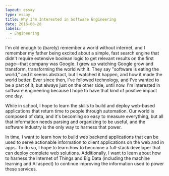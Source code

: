 ```yaml
---
layout: essay
type: essay
title: Why I'm Interested in Software Engineering
date: 2016-08-28
labels:
  - Engineering
---
```


I'm old enough to (barely) remember a world without internet, and I remember my father being excited about a simple, fast search engine that didn't require extensive boolean logic to get relevant results on the first page--that company was Google. I grew up watching Google grow and transform, transforming the world with it. They say "software is eating the world," and it seems abstract, but I watched it happen, and how it made the world better. Ever since then, I've followed technology, and I've wanted to be a part of it, but always just on the other side, until now. I'm interested in software engineering because I hope to have that kind of positive impact one day.

While in school, I hope to learn the skills to build and deploy web-based applications that return time to people through automation. Our world is composed of data, and it's becoming so easy to measure everything, but all that information needs parsing and organizing to be useful, and the software industry is the only way to harness that power.

In time, I want to learn how to build web backend applications that can be used to serve actionable information to client applications on the web and in apps. To do so, I hope to learn how to becomne a full-stack developer that can deploy complete web solutions. Additionally, I want to learn about how to harness the Internet of Things and Big Data (including the machine learning and AI aspect) to continue improving the information used to power these services.
